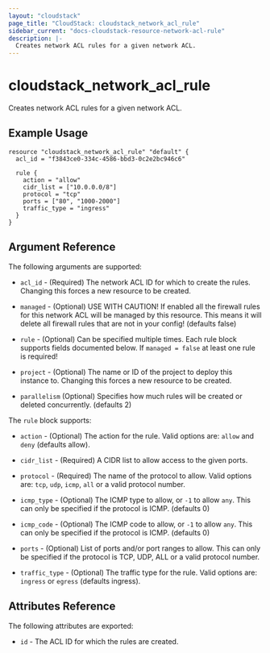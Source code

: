```yaml
---
layout: "cloudstack"
page_title: "CloudStack: cloudstack_network_acl_rule"
sidebar_current: "docs-cloudstack-resource-network-acl-rule"
description: |-
  Creates network ACL rules for a given network ACL.
---
```


# cloudstack\_network\_acl\_rule

Creates network ACL rules for a given network ACL.

## Example Usage

```
resource "cloudstack_network_acl_rule" "default" {
  acl_id = "f3843ce0-334c-4586-bbd3-0c2e2bc946c6"

  rule {
    action = "allow"
    cidr_list = ["10.0.0.0/8"]
    protocol = "tcp"
    ports = ["80", "1000-2000"]
    traffic_type = "ingress"
  }
}
```

## Argument Reference

The following arguments are supported:

* `acl_id` - (Required) The network ACL ID for which to create the rules.
    Changing this forces a new resource to be created.

* `managed` - (Optional) USE WITH CAUTION! If enabled all the firewall rules for
    this network ACL will be managed by this resource. This means it will delete
    all firewall rules that are not in your config! (defaults false)

* `rule` - (Optional) Can be specified multiple times. Each rule block supports
    fields documented below. If `managed = false` at least one rule is required!

* `project` - (Optional) The name or ID of the project to deploy this
    instance to. Changing this forces a new resource to be created.

* `parallelism` (Optional) Specifies how much rules will be created or deleted
    concurrently. (defaults 2)
    
The `rule` block supports:

* `action` - (Optional) The action for the rule. Valid options are: `allow` and
    `deny` (defaults allow).

* `cidr_list` - (Required) A CIDR list to allow access to the given ports.

* `protocol` - (Required) The name of the protocol to allow. Valid options are:
    `tcp`, `udp`, `icmp`, `all` or a valid protocol number.

* `icmp_type` - (Optional) The ICMP type to allow, or `-1` to allow `any`. This
    can only be specified if the protocol is ICMP. (defaults 0)

* `icmp_code` - (Optional) The ICMP code to allow, or `-1` to allow `any`. This
    can only be specified if the protocol is ICMP. (defaults 0)

* `ports` - (Optional) List of ports and/or port ranges to allow. This can only
    be specified if the protocol is TCP, UDP, ALL or a valid protocol number.

* `traffic_type` - (Optional) The traffic type for the rule. Valid options are:
    `ingress` or `egress` (defaults ingress).

## Attributes Reference

The following attributes are exported:

* `id` - The ACL ID for which the rules are created.
